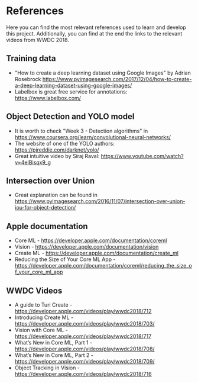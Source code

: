 # References
Here you can find the most relevant references used to learn and develop this project. Additionally, you can find at the end the links to the relevant videos from WWDC 2018.

## Training data

* "How to create a deep learning dataset using Google Images" by  Adrian Rosebrock <https://www.pyimagesearch.com/2017/12/04/how-to-create-a-deep-learning-dataset-using-google-images/>
* Labelbox is great free service for annotations: <https://www.labelbox.com/>

## Object Detection and YOLO model

* It is worth to check "Week 3 - Detection algorithms" in <https://www.coursera.org/learn/convolutional-neural-networks/>
* The website of one of the YOLO authors: <https://pjreddie.com/darknet/yolo/>
* Great intuitive video by Siraj Raval: <https://www.youtube.com/watch?v=4eIBisqx9_g>

## Intersection over Union

* Great explanation can be found in <https://www.pyimagesearch.com/2016/11/07/intersection-over-union-iou-for-object-detection/>

## Apple documentation

* Core ML - <https://developer.apple.com/documentation/coreml>
* Vision - <https://developer.apple.com/documentation/vision>
* Create ML - <https://developer.apple.com/documentation/create_ml>
* Reducing the Size of Your Core ML App - <https://developer.apple.com/documentation/coreml/reducing_the_size_of_your_core_ml_app>

## WWDC Videos
* A guide to Turi Create - <https://developer.apple.com/videos/play/wwdc2018/712>
* Introducing Create ML - <https://developer.apple.com/videos/play/wwdc2018/703/>
* Vision with Core ML - <https://developer.apple.com/videos/play/wwdc2018/717>
* What’s New in Core ML, Part 1 - <https://developer.apple.com/videos/play/wwdc2018/708/>
* What’s New in Core ML, Part 2 - <https://developer.apple.com/videos/play/wwdc2018/709/>
* Object Tracking in Vision - <https://developer.apple.com/videos/play/wwdc2018/716>